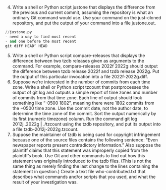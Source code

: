 4.  Write a shell or Python script justone that displays the difference from the previous and current commit, assuming the repository is what an ordinary Git command would use. Use your command on the just-cloned repository, and put the output of your command into a file justone.out.
```python
//justone.py
- need a way to find most recent
- and one before the most recent
git diff HEAD^ HEAD

```
5.  Write a shell or Python script compare-releases that displays the difference between two tzdb releases given as arguments to the command. For example, compare-releases 2022f 2022g should output the difference between tzdb release 2022f and tzdb release 2022g. Put the output of this particular invocation into a file 2022f-2022g.diff.
6.  Suppose we’re interested in the number of commits from each time zone. Write a shell or Python script tzcount that postprocesses the output of git log and outputs a simple report of time zones and number of commits from that time zone. Each line of output should look something like “-0500 1802”, meaning there were 1802 commits from the −0500 time zone. Use the commit date, not the author date, to determine the time zone of the commit. Sort the output numerically by its first (numeric timezone) column. Run the command git log 2012j..2022g | ./tzcount using the tzdb repository, and put its output into a file tzdb-2012j-2022g.tzcount.
7.  Suppose the maintainer of tzdb is being sued for copyright infringement because one of the source files contains the following sentence: “Even newspaper reports present contradictory information.” Also suppose the plaintiff claims that this statement was improperly copied from the plaintiff’s book. Use Git and other commands to find out how this statement was originally introduced to the tzdb files. (This is not the same thing as merely finding the last change to the lines containing the statement in question.) Create a text file who-contributed.txt that describes what commands and/or scripts that you used, and what the result of your investigation was.